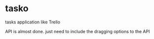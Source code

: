 # tasko
tasks application like Trello


API is almost done.
just need to include the dragging options to the API
